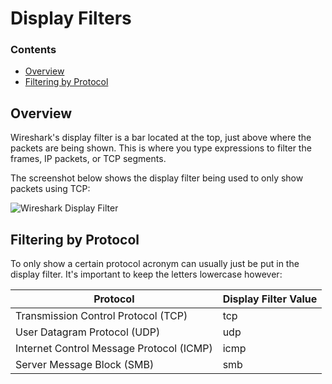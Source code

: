 # Display Filters
<!--TOC_START-->
### Contents
- [Overview](#overview)
- [Filtering by Protocol](#filtering-by-protocol)

<!--TOC_END-->
## Overview
Wireshark's display filter is a bar located at the top, just above where the packets are being shown.
This is where you type expressions to filter the frames, IP packets, or TCP segments.

The screenshot below shows the display filter being used to only show packets using TCP:

![Wireshark Display Filter](https://lh3.googleusercontent.com/VtovFjwfL1fIKWCN8cZ1D_D_gM0sRlACU-Tj0aOGRDkuVj1MFb7fw5oS4qLkcWMXNwDvFumS546eKLJqwMGztwep24tC-DQKgp13lLVO1SRSATgNERooMwBDqc4d6E3GmLFkg56HekgIiAaFp46KUfhNMlHMm8r0zfqYlHmgzj9F5Lu0LMD8Umk_MKZrDW-n0GGVBQabe4pEx0nO2OBXbJxCzJqWzUd9f9czTTWNacs2XTj2nl3kQdMxmFyM4GJoZNAORRyj60PwT83RGyprUwDNnlTXGojOqsrMzktKbUCIpIre4nSZN8vwl_kfKr69p-GDO-DBt9dMHZh7dw2gg2hH8eqOZA5FPs1bwTcJJySrBRzWmFV1u6DW1RySHfFFglno2r3wzWMeyrG0rMLZBYDZiBNfvlMOOTLG_jK8WZ-fyFBQ367oUerKerL6GKwSWvP86VfA1YhZNwrjSQvIxmJAZCbeFpU5A0LJkyNnolOashFVHqIktURpgc2ZkeyJa_hjFvN3qzJ6upw9f7pi-TTnoIhT6BP8W70LpGHuxxb_NncEQj6_sHm0Ksfnv14hz5yraDRKliSTzx87l4izwMSL45neSozGzpR_8feTc3ouSTyoS5hoE1lRLLg4UEmtbvlkWOC_oN2qQLs-QGgWCVu52jcyBEsUtVCFUHKOC7QxGm2227d1uHG0XjIYLITYd_sIgDAUo3oG7lskrtL06Xcchpjf31N4Hovmo3Z0inFOBThP=w1168-h404-no)

## Filtering by Protocol
To only show a certain protocol acronym can usually just be put in the display filter.
It's important to keep the letters lowercase however:

| Protocol | Display Filter Value |
|----------|----------------------|
| Transmission Control Protocol (TCP) | tcp |
| User Datagram Protocol (UDP) | udp |
| Internet Control Message Protocol (ICMP) | icmp |
| Server Message Block (SMB) | smb |
